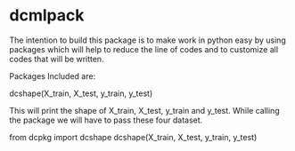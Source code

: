 # dcmlpack

The intention to build this package is to make work in python easy by using packages which will help to reduce the line of codes and to customize all codes that will be written.

Packages Included are:

dcshape(X_train, X_test, y_train, y_test)

This will print the shape of X_train, X_test, y_train and y_test. While calling the package we will have to pass these four dataset.

from dcpkg import dcshape
dcshape(X_train, X_test, y_train, y_test)

